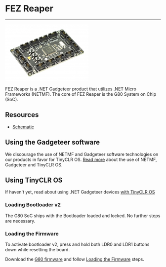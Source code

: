 # FEZ Reaper
---
![FEZ Reaper](images/fez-reaper.jpg)

FEZ Reaper is a .NET Gadgeteer product that utilizes .NET Micro Frameworks (NETMF). The core of FEZ Reaper is the G80 System on Chip (SoC).

## Resources
* [Schematic](http://files.ghielectronics.com/downloads/Schematics/FEZ/FEZ%20Reaper%20Schematic.pdf)

## Using the Gadgeteer software
We discourage the use of NETMF and Gadgeteer software technologies on our products in favor for TinyCLR OS. [Read more](intro.md) about the use of NETMF, Gadgeteer and TinyCLR OS.

## Using TinyCLR OS
If haven't yet, read about using .NET Gadgeteer devices [with TinyCLR OS](intro.md#with-tinyclr-os)

### Loading Bootloader v2
The G80 SoC ships with the Bootloader loaded and locked. No further steps are necessary.

### Loading the Firmware

To activate bootloader v2, press and hold both LDR0 and LDR1 buttons down while resetting the board.

Download the [G80 firmware](../../../software/tinyclr/downloads.md#g80) and follow [Loading the Firmware](../../../software/tinyclr/loaders/ghi-bootloader.md#loading-the-firmware) steps.


